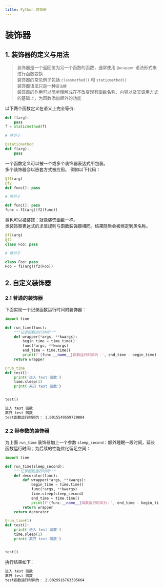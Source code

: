 ```yaml
---
title: Python 装饰器
---
```


# 装饰器

## 1. 装饰器的定义与用法

> 装饰器是一个返回值为另一个函数的函数，通常使用 `@wrapper` 语法形式来进行函数变换  
> 装饰器的常见例子包括 `classmethod()` 和 `staticmethod()`  
> 装饰器语法只是一种`语法糖`  
> 装饰器的作用可以简单理解成在不改变现有函数名称、内容以及其调用方式的基础上，为函数添加额外的功能


以下两个函数定义在语义上完全等价:
```python
def f(arg):
    pass
f = staticmethod(f)

# 等价于

@staticmethod
def f(arg):
    pass
```

一个函数定义可以被一个或多个装饰器表达式所包装。  
多个装饰器会以嵌套方式被应用。 例如以下代码：

```python
@f1(arg)
@f2
def func(): pass

# 等价于

def func(): pass
func = f1(arg)(f2(func))
```

类也可以被装饰：就像装饰函数一样。  
类装饰器表达式的求值规则与函数装饰器相同。结果随后会被绑定到类名称。

```python
@f1(arg)
@f2
class Foo: pass

# 等价于

class Foo: pass
Foo = f1(arg)(f2(Foo))
```

## 2. 自定义装饰器

### 2.1 普通的装饰器
下面实现一个记录函数运行时间的装饰器：
```python
import time

def run_time(func):
    """记录函数运行时间"""
    def wrapper(*args, **kwargs):
        begin_time = time.time()
        func(*args, **kwargs)
        end_time = time.time()
        print(f'{func.__name__}函数运行时间为：', end_time - begin_time)
    return wrapper

@run_time
def test():
    print('进入 test 函数')
    time.sleep(1)
    print('离开 test 函数')


test()
```

```txt
进入 test 函数
离开 test 函数
test函数运行时间为： 1.0015549659729004
```

### 2.2 带参数的装饰器
为上面 `run_time` 装饰器加上一个参数 `sleep_second`：额外睡眠一段时间，延长函数运行时间；为后续的性能优化留足空间：

```python
import time

def run_time(sleep_second):
    """记录函数运行时间"""
    def decorator(func):
        def wrapper(*args, **kwargs):
            begin_time = time.time()
            func(*args, **kwargs)
            time.sleep(sleep_second)
            end_time = time.time()
            print(f'{func.__name__}函数运行时间为：', end_time - begin_time)
        return wrapper
    return decorator

@run_time(1)
def test():
    print('进入 test 函数')
    time.sleep(1)
    print('离开 test 函数')


test()
```

执行结果如下：
```txt
进入 test 函数
离开 test 函数
test函数运行时间为： 2.0029916763305664
```
